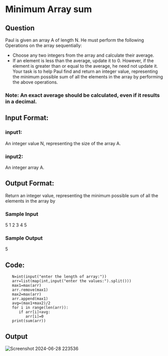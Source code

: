 # Minimum Array sum

## Question
Paul is given an array A of length N. He must perform the following Operations on the array 
sequentially: 
* Choose any two integers from the array and calculate their average. 
* If an element is less than the average, update it to 0. However, if the element is greater 
  than or equal to the average, he need not update it. 
Your task is to help Paul find and return an integer value, representing the minimum possible 
sum of all the elements in the array by performing the above operations. 
### Note: An exact average should be calculated, even if it results in a decimal. 
## Input Format:
### input1:
An integer value N, representing the size of the array A. 
### input2:
An integer array A. 
## Output Format:
Return an integer value, representing the minimum possible sum of all the elements in the 
array by 
### Sample Input
5 
1 2 3 4 5 
### Sample Output
5
## Code:
       N=int(input("enter the length of array:"))
       arr=list(map(int,input("enter the values:").split()))
       max1=max(arr)
       arr.remove(max1)
       max2=max(arr)
       arr.append(max1)
       avg=(max1+max2)/2
       for i in range(len(arr)):
          if arr[i]<avg:
             arr[i]=0
       print(sum(arr))
## Output

![Screenshot 2024-06-28 223536](https://github.com/ChaithraDgitub/python-codes/assets/160298555/d3080abe-a6a7-4f4f-a68a-d5c375c1fc27)


       

